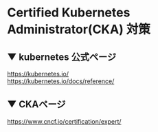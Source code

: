 # Certified Kubernetes Administrator(CKA) 対策

## ▼ kubernetes 公式ページ
https://kubernetes.io/  <br />
https://kubernetes.io/docs/reference/

## ▼ CKAページ
https://www.cncf.io/certification/expert/
